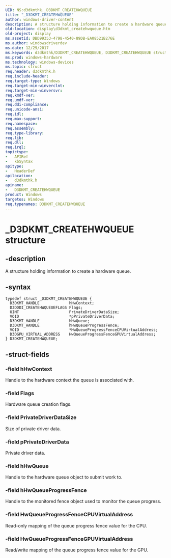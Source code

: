 ```yaml
---
UID: NS:d3dkmthk._D3DKMT_CREATEHWQUEUE
title: "_D3DKMT_CREATEHWQUEUE"
author: windows-driver-content
description: A structure holding information to create a hardware queue.
old-location: display\d3dkmt_createhwqueue.htm
old-project: display
ms.assetid: DBD99353-4798-4540-89DB-EA08521B276E
ms.author: windowsdriverdev
ms.date: 12/29/2017
ms.keywords: d3dkmthk/D3DKMT_CREATEHWQUEUE, D3DKMT_CREATEHWQUEUE structure [Display Devices], display.d3dkmt_createhwqueue, D3DKMT_CREATEHWQUEUE, _D3DKMT_CREATEHWQUEUE
ms.prod: windows-hardware
ms.technology: windows-devices
ms.topic: struct
req.header: d3dkmthk.h
req.include-header: 
req.target-type: Windows
req.target-min-winverclnt: 
req.target-min-winversvr: 
req.kmdf-ver: 
req.umdf-ver: 
req.ddi-compliance: 
req.unicode-ansi: 
req.idl: 
req.max-support: 
req.namespace: 
req.assembly: 
req.type-library: 
req.lib: 
req.dll: 
req.irql: 
topictype:
-	APIRef
-	kbSyntax
apitype:
-	HeaderDef
apilocation:
-	d3dkmthk.h
apiname:
-	D3DKMT_CREATEHWQUEUE
product: Windows
targetos: Windows
req.typenames: D3DKMT_CREATEHWQUEUE
---
```


# _D3DKMT_CREATEHWQUEUE structure


## -description


A structure holding information to create a hardware queue.


## -syntax


````
typedef struct _D3DKMT_CREATEHWQUEUE {
  D3DKMT_HANDLE             hHwContext;
  D3DDDI_CREATEHWQUEUEFLAGS Flags;
  UINT                      PrivateDriverDataSize;
  VOID                      *pPrivateDriverData;
  D3DKMT_HANDLE             hHwQueue;
  D3DKMT_HANDLE             hHwQueueProgressFence;
  VOID                      *HwQueueProgressFenceCPUVirtualAddress;
  D3DGPU_VIRTUAL_ADDRESS    HwQueueProgressFenceGPUVirtualAddress;
} D3DKMT_CREATEHWQUEUE;
````


## -struct-fields




### -field hHwContext

Handle to the hardware context the queue is associated with.



### -field Flags

Hardware queue creation flags.



### -field PrivateDriverDataSize

Size of private driver data.


### -field pPrivateDriverData

Private driver data.


### -field hHwQueue

Handle to the hardware queue object to submit work to.


### -field hHwQueueProgressFence

Handle to the monitored fence object used to monitor the queue progress.


### -field HwQueueProgressFenceCPUVirtualAddress

Read-only mapping of the queue progress fence value for the CPU.


### -field HwQueueProgressFenceGPUVirtualAddress

Read/write mapping of the queue progress fence value for the GPU.

